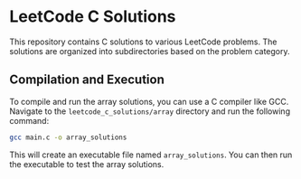 # LeetCode C Solutions

This repository contains C solutions to various LeetCode problems. The solutions are organized into subdirectories based on the problem category.

## Compilation and Execution

To compile and run the array solutions, you can use a C compiler like GCC. Navigate to the `leetcode_c_solutions/array` directory and run the following command:

```bash
gcc main.c -o array_solutions
```

This will create an executable file named `array_solutions`. You can then run the executable to test the array solutions.
